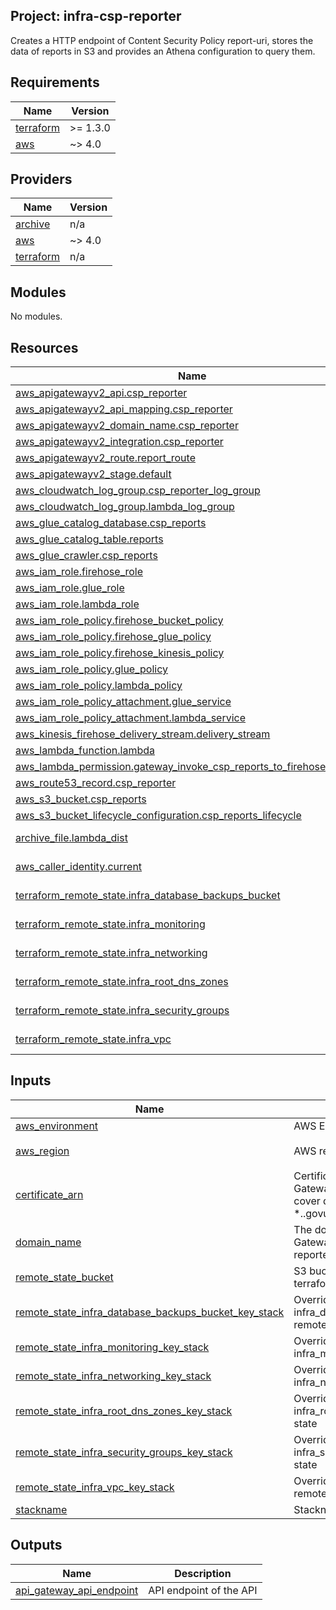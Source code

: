 ## Project: infra-csp-reporter

Creates a HTTP endpoint of Content Security Policy report-uri, stores the
data of reports in S3 and provides an Athena configuration to query them.

## Requirements

| Name | Version |
|------|---------|
| <a name="requirement_terraform"></a> [terraform](#requirement\_terraform) | >= 1.3.0 |
| <a name="requirement_aws"></a> [aws](#requirement\_aws) | ~> 4.0 |

## Providers

| Name | Version |
|------|---------|
| <a name="provider_archive"></a> [archive](#provider\_archive) | n/a |
| <a name="provider_aws"></a> [aws](#provider\_aws) | ~> 4.0 |
| <a name="provider_terraform"></a> [terraform](#provider\_terraform) | n/a |

## Modules

No modules.

## Resources

| Name | Type |
|------|------|
| [aws_apigatewayv2_api.csp_reporter](https://registry.terraform.io/providers/hashicorp/aws/latest/docs/resources/apigatewayv2_api) | resource |
| [aws_apigatewayv2_api_mapping.csp_reporter](https://registry.terraform.io/providers/hashicorp/aws/latest/docs/resources/apigatewayv2_api_mapping) | resource |
| [aws_apigatewayv2_domain_name.csp_reporter](https://registry.terraform.io/providers/hashicorp/aws/latest/docs/resources/apigatewayv2_domain_name) | resource |
| [aws_apigatewayv2_integration.csp_reporter](https://registry.terraform.io/providers/hashicorp/aws/latest/docs/resources/apigatewayv2_integration) | resource |
| [aws_apigatewayv2_route.report_route](https://registry.terraform.io/providers/hashicorp/aws/latest/docs/resources/apigatewayv2_route) | resource |
| [aws_apigatewayv2_stage.default](https://registry.terraform.io/providers/hashicorp/aws/latest/docs/resources/apigatewayv2_stage) | resource |
| [aws_cloudwatch_log_group.csp_reporter_log_group](https://registry.terraform.io/providers/hashicorp/aws/latest/docs/resources/cloudwatch_log_group) | resource |
| [aws_cloudwatch_log_group.lambda_log_group](https://registry.terraform.io/providers/hashicorp/aws/latest/docs/resources/cloudwatch_log_group) | resource |
| [aws_glue_catalog_database.csp_reports](https://registry.terraform.io/providers/hashicorp/aws/latest/docs/resources/glue_catalog_database) | resource |
| [aws_glue_catalog_table.reports](https://registry.terraform.io/providers/hashicorp/aws/latest/docs/resources/glue_catalog_table) | resource |
| [aws_glue_crawler.csp_reports](https://registry.terraform.io/providers/hashicorp/aws/latest/docs/resources/glue_crawler) | resource |
| [aws_iam_role.firehose_role](https://registry.terraform.io/providers/hashicorp/aws/latest/docs/resources/iam_role) | resource |
| [aws_iam_role.glue_role](https://registry.terraform.io/providers/hashicorp/aws/latest/docs/resources/iam_role) | resource |
| [aws_iam_role.lambda_role](https://registry.terraform.io/providers/hashicorp/aws/latest/docs/resources/iam_role) | resource |
| [aws_iam_role_policy.firehose_bucket_policy](https://registry.terraform.io/providers/hashicorp/aws/latest/docs/resources/iam_role_policy) | resource |
| [aws_iam_role_policy.firehose_glue_policy](https://registry.terraform.io/providers/hashicorp/aws/latest/docs/resources/iam_role_policy) | resource |
| [aws_iam_role_policy.firehose_kinesis_policy](https://registry.terraform.io/providers/hashicorp/aws/latest/docs/resources/iam_role_policy) | resource |
| [aws_iam_role_policy.glue_policy](https://registry.terraform.io/providers/hashicorp/aws/latest/docs/resources/iam_role_policy) | resource |
| [aws_iam_role_policy.lambda_policy](https://registry.terraform.io/providers/hashicorp/aws/latest/docs/resources/iam_role_policy) | resource |
| [aws_iam_role_policy_attachment.glue_service](https://registry.terraform.io/providers/hashicorp/aws/latest/docs/resources/iam_role_policy_attachment) | resource |
| [aws_iam_role_policy_attachment.lambda_service](https://registry.terraform.io/providers/hashicorp/aws/latest/docs/resources/iam_role_policy_attachment) | resource |
| [aws_kinesis_firehose_delivery_stream.delivery_stream](https://registry.terraform.io/providers/hashicorp/aws/latest/docs/resources/kinesis_firehose_delivery_stream) | resource |
| [aws_lambda_function.lambda](https://registry.terraform.io/providers/hashicorp/aws/latest/docs/resources/lambda_function) | resource |
| [aws_lambda_permission.gateway_invoke_csp_reports_to_firehose_function](https://registry.terraform.io/providers/hashicorp/aws/latest/docs/resources/lambda_permission) | resource |
| [aws_route53_record.csp_reporter](https://registry.terraform.io/providers/hashicorp/aws/latest/docs/resources/route53_record) | resource |
| [aws_s3_bucket.csp_reports](https://registry.terraform.io/providers/hashicorp/aws/latest/docs/resources/s3_bucket) | resource |
| [aws_s3_bucket_lifecycle_configuration.csp_reports_lifecycle](https://registry.terraform.io/providers/hashicorp/aws/latest/docs/resources/s3_bucket_lifecycle_configuration) | resource |
| [archive_file.lambda_dist](https://registry.terraform.io/providers/hashicorp/archive/latest/docs/data-sources/file) | data source |
| [aws_caller_identity.current](https://registry.terraform.io/providers/hashicorp/aws/latest/docs/data-sources/caller_identity) | data source |
| [terraform_remote_state.infra_database_backups_bucket](https://registry.terraform.io/providers/hashicorp/terraform/latest/docs/data-sources/remote_state) | data source |
| [terraform_remote_state.infra_monitoring](https://registry.terraform.io/providers/hashicorp/terraform/latest/docs/data-sources/remote_state) | data source |
| [terraform_remote_state.infra_networking](https://registry.terraform.io/providers/hashicorp/terraform/latest/docs/data-sources/remote_state) | data source |
| [terraform_remote_state.infra_root_dns_zones](https://registry.terraform.io/providers/hashicorp/terraform/latest/docs/data-sources/remote_state) | data source |
| [terraform_remote_state.infra_security_groups](https://registry.terraform.io/providers/hashicorp/terraform/latest/docs/data-sources/remote_state) | data source |
| [terraform_remote_state.infra_vpc](https://registry.terraform.io/providers/hashicorp/terraform/latest/docs/data-sources/remote_state) | data source |

## Inputs

| Name | Description | Type | Default | Required |
|------|-------------|------|---------|:--------:|
| <a name="input_aws_environment"></a> [aws\_environment](#input\_aws\_environment) | AWS Environment | `string` | n/a | yes |
| <a name="input_aws_region"></a> [aws\_region](#input\_aws\_region) | AWS region | `string` | `"eu-west-1"` | no |
| <a name="input_certificate_arn"></a> [certificate\_arn](#input\_certificate\_arn) | Certificate to use for the API Gateway domain name, must cover domain name and *.<environment>.govuk.digital | `string` | n/a | yes |
| <a name="input_domain_name"></a> [domain\_name](#input\_domain\_name) | The domain name for API Gateway, must CNAME to csp-reporter.<environment>.govuk.digital | `string` | n/a | yes |
| <a name="input_remote_state_bucket"></a> [remote\_state\_bucket](#input\_remote\_state\_bucket) | S3 bucket we store our terraform state in | `string` | n/a | yes |
| <a name="input_remote_state_infra_database_backups_bucket_key_stack"></a> [remote\_state\_infra\_database\_backups\_bucket\_key\_stack](#input\_remote\_state\_infra\_database\_backups\_bucket\_key\_stack) | Override path to infra\_database\_backups\_bucket remote state | `string` | `""` | no |
| <a name="input_remote_state_infra_monitoring_key_stack"></a> [remote\_state\_infra\_monitoring\_key\_stack](#input\_remote\_state\_infra\_monitoring\_key\_stack) | Override path to infra\_monitoring remote state | `string` | `""` | no |
| <a name="input_remote_state_infra_networking_key_stack"></a> [remote\_state\_infra\_networking\_key\_stack](#input\_remote\_state\_infra\_networking\_key\_stack) | Override path to infra\_networking remote state | `string` | `""` | no |
| <a name="input_remote_state_infra_root_dns_zones_key_stack"></a> [remote\_state\_infra\_root\_dns\_zones\_key\_stack](#input\_remote\_state\_infra\_root\_dns\_zones\_key\_stack) | Override path to infra\_root\_dns\_zones remote state | `string` | `""` | no |
| <a name="input_remote_state_infra_security_groups_key_stack"></a> [remote\_state\_infra\_security\_groups\_key\_stack](#input\_remote\_state\_infra\_security\_groups\_key\_stack) | Override path to infra\_security\_groups remote state | `string` | `""` | no |
| <a name="input_remote_state_infra_vpc_key_stack"></a> [remote\_state\_infra\_vpc\_key\_stack](#input\_remote\_state\_infra\_vpc\_key\_stack) | Override path to infra\_vpc remote state | `string` | `""` | no |
| <a name="input_stackname"></a> [stackname](#input\_stackname) | Stackname | `string` | n/a | yes |

## Outputs

| Name | Description |
|------|-------------|
| <a name="output_api_gateway_api_endpoint"></a> [api\_gateway\_api\_endpoint](#output\_api\_gateway\_api\_endpoint) | API endpoint of the API |
